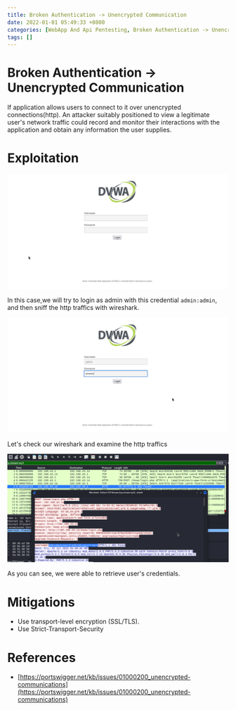 ```yaml
---
title: Broken Authentication -> Unencrypted Communication
date: 2022-01-01 05:49:33 +0800
categories: [WebApp And Api Pentesting, Broken Authentication -> Unencrypted Communication]
tags: []  
---
```


# Broken Authentication -> Unencrypted Communication

If application allows users to connect to it over unencrypted connections(http). An attacker suitably positioned to view a legitimate user's network traffic could record and monitor their interactions with the application and obtain any information the user supplies. 

# Exploitation

![bsi](https://raw.githubusercontent.com/cyberkhalid/cyberkhalid.github.io/main/assets/img/ipentest/bsw1.png)

In this case,we will try to login as admin with this credential `admin:admin`, and then sniff the http traffics with wireshark.

![bsi](https://raw.githubusercontent.com/cyberkhalid/cyberkhalid.github.io/main/assets/img/ipentest/bsw2.png)

Let's check our wireshark and examine the http traffics 

![bsi](https://raw.githubusercontent.com/cyberkhalid/cyberkhalid.github.io/main/assets/img/ipentest/bsi1.png)

As you can see, we were able to retrieve user's credentials.

# Mitigations

- Use transport-level encryption (SSL/TLS).
- Use Strict-Transport-Security

# References

- [https://portswigger.net/kb/issues/01000200_unencrypted-communications](https://portswigger.net/kb/issues/01000200_unencrypted-communications)
